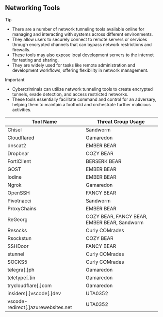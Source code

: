 ## Networking Tools

> [!TIP]
> - There are a number of network tunneling tools available online for managing and interacting with systems across different environments.
> - They allow users to securely connect to remote servers or services through encrypted channels that can bypass network restrictions and firewalls.
> - These tools may also expose local development servers to the internet for testing and sharing.
> - They are widely used for tasks like remote administration and development workflows, offering flexibility in network management.

> [!IMPORTANT]
> - Cybercriminals can utilize network tunneling tools to create encrypted tunnels, evade detection, and access restricted networks.
> - These tools essentially facilitate command and control for an adversary, helping them to maintain a foothold and orchestrate further malicious activities.

| Tool Name | Threat Group Usage |
|---|---|
| Chisel | Sandworm |
| Cloudflared | Gamaredon |
| dnscat2 | EMBER BEAR |
| Dropbear | COZY BEAR |
| FortiClient | BERSERK BEAR |
| GOST | EMBER BEAR |
| Iodine | EMBER BEAR |
| Ngrok | Gamaredon |
| OpenSSH | FANCY BEAR |
| Pivotnacci | Sandworm |
| ProxyChains | EMBER BEAR |
| ReGeorg | COZY BEAR, FANCY BEAR, EMBER BEAR, Sandworm |
| Resocks | Curly COMrades |
| Rsockstun | COZY BEAR |
| SSHDoor | FANCY BEAR |
| stunnel | Curly COMrades |
| SOCKS5 | Curly COMrades |
| telegra[.]ph | Gamaredon |
| teletype[.]in | Gamaredon |
| trycloudflare[.]com | Gamaredon |
| insiders[.]vscode[.]dev | UTA0352 |
| vscode-redirect[.]azurewebsites.net | UTA0352 |
